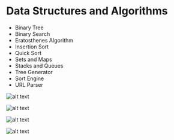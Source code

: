 # Data Structures and Algorithms
* Binary Tree  
* Binary Search  
* Eratosthenes Algorithm
* Insertion Sort
* Quick Sort
* Sets and Maps
* Stacks and Queues
* Tree Generator
* Sort Engine
* URL Parser

![alt text](https://cdn-images-1.medium.com/max/1200/1*qiDoTgb6SrQ04cAFkvPPMQ.png "Big O Complexity Chart")

![alt text](https://cdn-images-1.medium.com/max/1400/1*IT8VfryP6k_uoG09iMw3Dg.png "Common Data Structure Operations")

![alt text](https://cdn-images-1.medium.com/max/2000/1*Ggl_e8v-IzxUdienwrTMZQ.png "Array Sorting Algorithms")

![alt text](http://bigocheatsheet.com/img/big-o-cheat-sheet-poster.png "Big O cheat-sheet")
